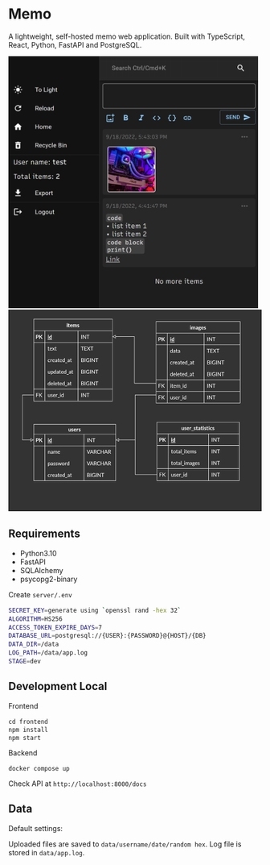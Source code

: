 # Memo

A lightweight, self-hosted memo web application.
Built with TypeScript, React, Python, FastAPI and PostgreSQL.

<img src="demo.png" alt="demo" height="500">

<img src="tables.png" alt="tables" height="400">

## Requirements

- Python3.10
- FastAPI
- SQLAlchemy
- psycopg2-binary

Create `server/.env`

```sh
SECRET_KEY=generate using `openssl rand -hex 32`
ALGORITHM=HS256
ACCESS_TOKEN_EXPIRE_DAYS=7
DATABASE_URL=postgresql://{USER}:{PASSWORD}@{HOST}/{DB}
DATA_DIR=/data
LOG_PATH=/data/app.log
STAGE=dev
```

## Development Local

Frontend

```
cd frontend
npm install
npm start
```

Backend

```
docker compose up
```

Check API at `http://localhost:8000/docs`

## Data

Default settings:

Uploaded files are saved to `data/username/date/random hex`.
Log file is stored in `data/app.log`.
